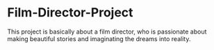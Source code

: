 # Film-Director-Project
This project is basically about a film director, who is passionate about making beautiful stories and imaginating the dreams into reality.
